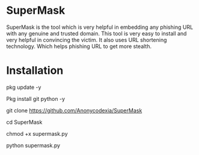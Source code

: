 # SuperMask
SuperMask is the tool which is very helpful in embedding any phishing URL with any genuine and trusted domain. This tool is very easy to install and very helpful in convincing the victim. It also uses URL shortening technology. Which helps phishing URL to get more stealth. 

# Installation

pkg update -y

Pkg install git python -y

git clone https://github.com/Anonycodexia/SuperMask

cd SuperMask

chmod +x supermask.py

python supermask.py
